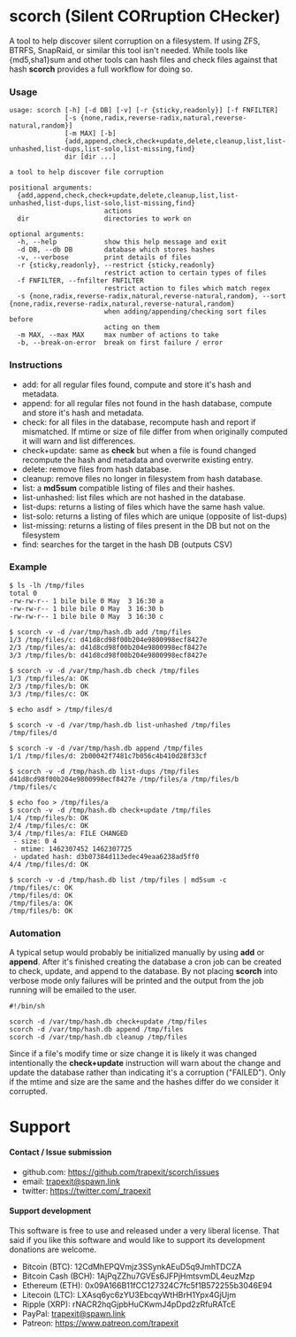 # scorch (Silent CORruption CHecker)

A tool to help discover silent corruption on a filesystem. If using ZFS, BTRFS, SnapRaid, or similar this tool isn't needed. While tools like {md5,sha1}sum and other tools can hash files and check files against that hash **scorch** provides a full workflow for doing so.

### Usage
```
usage: scorch [-h] [-d DB] [-v] [-r {sticky,readonly}] [-f FNFILTER]
              [-s {none,radix,reverse-radix,natural,reverse-natural,random}]
              [-m MAX] [-b]
              {add,append,check,check+update,delete,cleanup,list,list-unhashed,list-dups,list-solo,list-missing,find}
              dir [dir ...]

a tool to help discover file corruption

positional arguments:
  {add,append,check,check+update,delete,cleanup,list,list-unhashed,list-dups,list-solo,list-missing,find}
                        actions
  dir                   directories to work on

optional arguments:
  -h, --help            show this help message and exit
  -d DB, --db DB        database which stores hashes
  -v, --verbose         print details of files
  -r {sticky,readonly}, --restrict {sticky,readonly}
                        restrict action to certain types of files
  -f FNFILTER, --fnfilter FNFILTER
                        restrict action to files which match regex
  -s {none,radix,reverse-radix,natural,reverse-natural,random}, --sort {none,radix,reverse-radix,natural,reverse-natural,random}
                        when adding/appending/checking sort files before
                        acting on them
  -m MAX, --max MAX     max number of actions to take
  -b, --break-on-error  break on first failure / error
```

### Instructions

* add: for all regular files found, compute and store it's hash and metadata.
* append: for all regular files not found in the hash database, compute and store it's hash and metadata.
* check: for all files in the database, recompute hash and report if mismatched. If mtime or size of file differ from when originally  computed it will warn and list differences.
* check+update: same as **check** but when a file is found changed recompute the hash and metadata and overwrite existing entry.
* delete: remove files from hash database.
* cleanup: remove files no longer in filesystem from hash database.
* list: a **md5sum** compatible listing of files and their hashes.
* list-unhashed: list files which are not hashed in the database.
* list-dups: returns a listing of files which have the same hash value.
* list-solo: returns a listing of files which are unique (opposite of list-dups)
* list-missing: returns a listing of files present in the DB but not on the filesystem
* find: searches for the target in the hash DB (outputs CSV)

### Example

```
$ ls -lh /tmp/files
total 0
-rw-rw-r-- 1 bile bile 0 May  3 16:30 a
-rw-rw-r-- 1 bile bile 0 May  3 16:30 b
-rw-rw-r-- 1 bile bile 0 May  3 16:30 c

$ scorch -v -d /var/tmp/hash.db add /tmp/files
1/3 /tmp/files/c: d41d8cd98f00b204e9800998ecf8427e
2/3 /tmp/files/a: d41d8cd98f00b204e9800998ecf8427e
3/3 /tmp/files/b: d41d8cd98f00b204e9800998ecf8427e

$ scorch -v -d /var/tmp/hash.db check /tmp/files
1/3 /tmp/files/a: OK
2/3 /tmp/files/b: OK
3/3 /tmp/files/c: OK

$ echo asdf > /tmp/files/d

$ scorch -v -d /var/tmp/hash.db list-unhashed /tmp/files
/tmp/files/d

$ scorch -v -d /var/tmp/hash.db append /tmp/files
1/1 /tmp/files/d: 2b00042f7481c7b056c4b410d28f33cf

$ scorch -v -d /tmp/hash.db list-dups /tmp/files
d41d8cd98f00b204e9800998ecf8427e /tmp/files/a /tmp/files/b /tmp/files/c

$ echo foo > /tmp/files/a
$ scorch -v -d /tmp/hash.db check+update /tmp/files
1/4 /tmp/files/b: OK
2/4 /tmp/files/c: OK
3/4 /tmp/files/a: FILE CHANGED
 - size: 0 4
 - mtime: 1462307452 1462307725
 - updated hash: d3b07384d113edec49eaa6238ad5ff0
4/4 /tmp/files/d: OK

$ scorch -v -d /tmp/hash.db list /tmp/files | md5sum -c
/tmp/files/c: OK
/tmp/files/d: OK
/tmp/files/a: OK
/tmp/files/b: OK
```

### Automation

A typical setup would probably be initialized manually by using **add** or **append**. After it's finished creating the database a cron job can be created to check, update, and append to the database. By not placing **scorch** into verbose mode only failures will be printed and the output from the job running will be emailed to the user.

```
#!/bin/sh

scorch -d /var/tmp/hash.db check+update /tmp/files
scorch -d /var/tmp/hash.db append /tmp/files
scorch -d /var/tmp/hash.db cleanup /tmp/files
```

Since if a file's modify time or size change it is likely it was changed intentionally the **check+update** instruction will warn about the change and update the database rather than indicating it's a corruption ("FAILED"). Only if the mtime and size are the same and the hashes differ do we consider it corrupted.

# Support

#### Contact / Issue submission
* github.com: https://github.com/trapexit/scorch/issues
* email: trapexit@spawn.link
* twitter: https://twitter.com/_trapexit

#### Support development

This software is free to use and released under a very liberal license. That said if you like this software and would like to support its development donations are welcome.

* Bitcoin (BTC): 12CdMhEPQVmjz3SSynkAEuD5q9JmhTDCZA
* Bitcoin Cash (BCH): 1AjPqZZhu7GVEs6JFPjHmtsvmDL4euzMzp
* Ethereum (ETH): 0x09A166B11fCC127324C7fc5f1B572255b3046E94
* Litecoin (LTC): LXAsq6yc6zYU3EbcqyWtHBrH1Ypx4GjUjm
* Ripple (XRP): rNACR2hqGjpbHuCKwmJ4pDpd2zRfuRATcE
* PayPal: trapexit@spawn.link
* Patreon: https://www.patreon.com/trapexit
